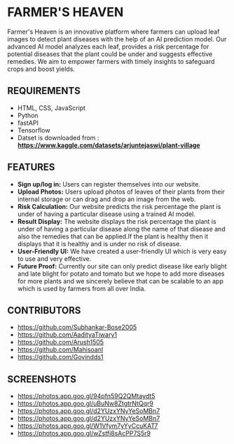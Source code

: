 
# FARMER'S HEAVEN

Farmer's Heaven is an innovative platform where farmers can upload leaf images to detect plant diseases with the help of an AI prediction model. Our advanced AI model analyzes each leaf, provides a risk percentage for potential diseases that the plant could be under and suggests effective remedies. 
We aim to empower farmers with timely insights to safeguard crops and boost yields.


## REQUIREMENTS

- HTML, CSS, JavaScript
- Python
- fastAPI
- Tensorflow
- Datset is downloaded from : **https://www.kaggle.com/datasets/arjuntejaswi/plant-village**




## FEATURES

- **Sign up/log in:** Users can register themselves into our website.
- **Upload Photos:** Users upload photos of leaves of their plants from their internal storage or can drag and drop an image from the web.
- **Risk Calculation:** Our website predicts the risk percentage the plant is under of having a particular disease using a trained AI model.
- **Result Display:** The website displays the risk percentage the plant is under of having a particular disease along the name of that disease and also the remedies that can be applied.If the plant is healthy then it displays that it is healthy and is under no risk of disease.
- **User-Friendly UI:** We have created a user-friendly UI which is very easy to use and very effective.
- **Future Proof:** Currently our site can only predict disease like early blight and late blight for potato and tomato but we hope to add more diseases for more plants and we sincerely believe that can be scalable to an app which is used by farmers from all over India.

## CONTRIBUTORS

- https://github.com/Subhankar-Bose2005
- https://github.com/AadityaTiwary1
- https://github.com/Arush1505
- https://github.com/Mahisoanl
- https://github.com/Govindds1
## SCREENSHOTS

- https://photos.app.goo.gl/94pfn59Q2QMtaydt5
- https://photos.app.goo.gl/uBuNw8ZtgtrNtQqr9
- https://photos.app.goo.gl/d2YUzxYNyYeSoMBn7
- https://photos.app.goo.gl/d2YUzxYNyYeSoMBn7
- https://photos.app.goo.gl/W1Vfym7yYyCcuKAT7
- https://photos.app.goo.gl/wZstfi8sAcPP7S5r9

